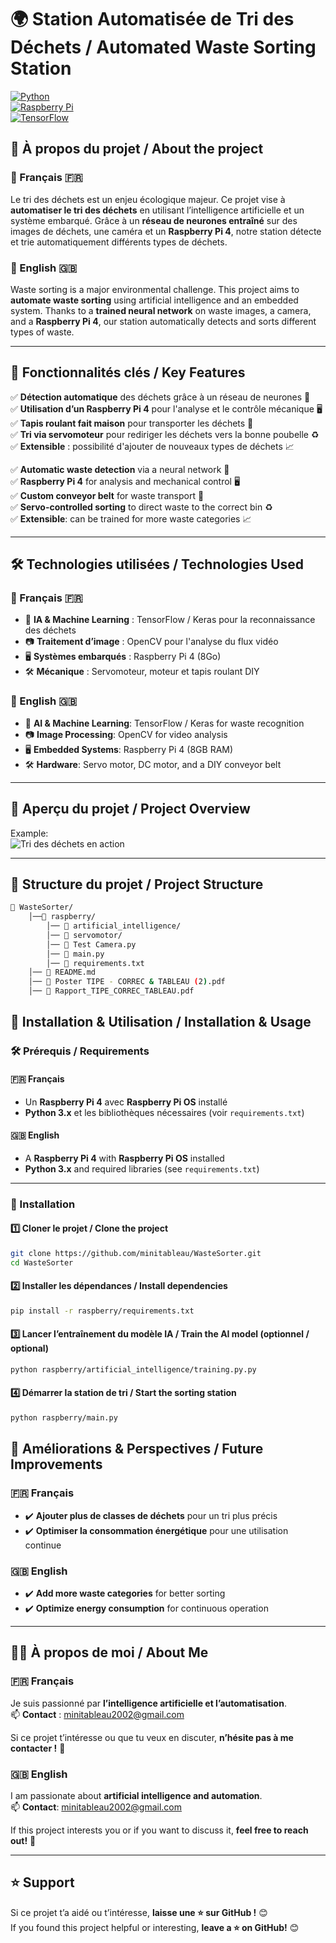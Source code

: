 # 🌍 Station Automatisée de Tri des Déchets / Automated Waste Sorting Station  

[![Python](https://img.shields.io/badge/Python-3.x-blue.svg)](https://www.python.org/)  
[![Raspberry Pi](https://img.shields.io/badge/RaspberryPi-4-red.svg)](https://www.raspberrypi.com/)  
[![TensorFlow](https://img.shields.io/badge/TensorFlow-2.x-orange.svg)](https://www.tensorflow.org/)  

## 📌 À propos du projet / About the project  

### 🔹 Français 🇫🇷  
Le tri des déchets est un enjeu écologique majeur. Ce projet vise à **automatiser le tri des déchets** en utilisant l’intelligence artificielle et un système embarqué. Grâce à un **réseau de neurones entraîné** sur des images de déchets, une caméra et un **Raspberry Pi 4**, notre station détecte et trie automatiquement différents types de déchets.  

### 🔹 English 🇬🇧  
Waste sorting is a major environmental challenge. This project aims to **automate waste sorting** using artificial intelligence and an embedded system. Thanks to a **trained neural network** on waste images, a camera, and a **Raspberry Pi 4**, our station automatically detects and sorts different types of waste.  

---

## 🌟 Fonctionnalités clés / Key Features  

✅ **Détection automatique** des déchets grâce à un réseau de neurones 🎯  
✅ **Utilisation d’un Raspberry Pi 4** pour l'analyse et le contrôle mécanique 🖥️  
✅ **Tapis roulant fait maison** pour transporter les déchets 🚀  
✅ **Tri via servomoteur** pour rediriger les déchets vers la bonne poubelle ♻️  
✅ **Extensible** : possibilité d'ajouter de nouveaux types de déchets 📈  

✅ **Automatic waste detection** via a neural network 🎯  
✅ **Raspberry Pi 4** for analysis and mechanical control 🖥️  
✅ **Custom conveyor belt** for waste transport 🚀  
✅ **Servo-controlled sorting** to direct waste to the correct bin ♻️  
✅ **Extensible**: can be trained for more waste categories 📈  

---

## 🛠️ Technologies utilisées / Technologies Used  

### 🔹 Français 🇫🇷  
- 🔬 **IA & Machine Learning** : TensorFlow / Keras pour la reconnaissance des déchets  
- 📷 **Traitement d’image** : OpenCV pour l'analyse du flux vidéo  
- 🖥️ **Systèmes embarqués** : Raspberry Pi 4 (8Go)  
- 🛠️ **Mécanique** : Servomoteur, moteur et tapis roulant DIY  

### 🔹 English 🇬🇧  
- 🔬 **AI & Machine Learning**: TensorFlow / Keras for waste recognition  
- 📷 **Image Processing**: OpenCV for video analysis  
- 🖥️ **Embedded Systems**: Raspberry Pi 4 (8GB RAM)  
- 🛠️ **Hardware**: Servo motor, DC motor, and a DIY conveyor belt  

---

## 📸 Aperçu du projet / Project Overview  

Example:  
![Tri des déchets en action](./images/waste_sorting_demo.gif)  

---

## 📂 Structure du projet / Project Structure  

```bash
📂 WasteSorter/
    │──📂 raspberry/
        │── 📁 artificial_intelligence/
        │── 📁 servomotor/            
        │── 📜 Test Camera.py 
        │── 📜 main.py
        │── 📜 requirements.txt                  
    │── 📜 README.md                       
    │── 📜 Poster TIPE - CORREC & TABLEAU (2).pdf
    │── 📜 Rapport_TIPE_CORREC_TABLEAU.pdf
```

## 🚀 Installation & Utilisation / Installation & Usage  

### 🛠️ Prérequis / Requirements  

#### 🇫🇷 Français  
- Un **Raspberry Pi 4** avec **Raspberry Pi OS** installé  
- **Python 3.x** et les bibliothèques nécessaires (voir `requirements.txt`)  

#### 🇬🇧 English  
- A **Raspberry Pi 4** with **Raspberry Pi OS** installed  
- **Python 3.x** and required libraries (see `requirements.txt`)  

---

### 🔧 Installation  

#### 1️⃣ Cloner le projet / Clone the project  
```bash
git clone https://github.com/minitableau/WasteSorter.git
cd WasteSorter
```

#### 2️⃣ Installer les dépendances / Install dependencies
```bash
pip install -r raspberry/requirements.txt
```
#### 3️⃣ Lancer l’entraînement du modèle IA / Train the AI model (optionnel / optional)
```bash
python raspberry/artificial_intelligence/training.py.py
```
#### 4️⃣ Démarrer la station de tri / Start the sorting station
```bash
python raspberry/main.py
```

## 📌 Améliorations & Perspectives / Future Improvements  

### 🇫🇷 Français  
- ✔️ **Ajouter plus de classes de déchets** pour un tri plus précis  
- ✔️ **Optimiser la consommation énergétique** pour une utilisation continue  

### 🇬🇧 English  
- ✔️ **Add more waste categories** for better sorting  
- ✔️ **Optimize energy consumption** for continuous operation  

---

## 👨‍💻 À propos de moi / About Me  

### 🇫🇷 Français  
Je suis passionné par **l’intelligence artificielle et l’automatisation**.  
📫 **Contact** : minitableau2002@gmail.com 

Si ce projet t’intéresse ou que tu veux en discuter, **n’hésite pas à me contacter !** 🚀  

### 🇬🇧 English  
I am passionate about **artificial intelligence and automation**.  
📫 **Contact**: minitableau2002@gmail.com  

If this project interests you or if you want to discuss it, **feel free to reach out!** 🚀  

---

## ⭐ Support  

Si ce projet t’a aidé ou t’intéresse, **laisse une ⭐ sur GitHub !** 😊  
If you found this project helpful or interesting, **leave a ⭐ on GitHub!** 😊  

